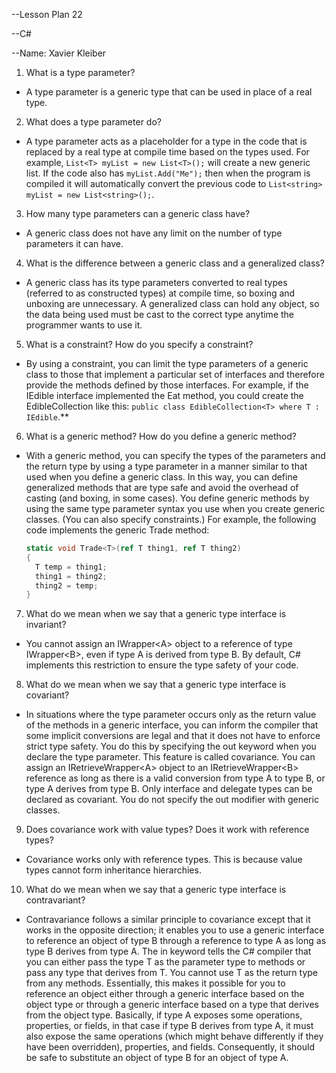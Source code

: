--Lesson Plan 22

--C#

--Name: Xavier Kleiber

1. What is a type parameter?  
- A type parameter is a generic type that can be used in place of a real type.

2. What does a type parameter do?  
- A type parameter acts as a placeholder for a type in the code that is replaced by a real type at compile time based on the types used. For example, `List<T> myList = new List<T>();` will create a new generic list. If the code also has `myList.Add("Me");` then when the program is compiled it will automatically convert the previous code to `List<string> myList = new List<string>();`.

3. How many type parameters can a generic class have?  
- A generic class does not have any limit on the number of type parameters it can have.

4. What is the difference between a generic class and a generalized class?  
- A generic class has its type parameters converted to real types (referred to as constructed types) at compile time, so boxing and unboxing are unnecessary. A generalized class can hold any object, so the data being used must be cast to the correct type anytime the programmer wants to use it.

5. What is a constraint? How do you specify a constraint?  
- By using a constraint, you can limit the type parameters of a generic class to those that implement a particular set of interfaces and therefore provide the methods defined by those interfaces. For example, if the IEdible interface implemented the Eat method, you could create the EdibleCollection like this: `public class EdibleCollection<T> where T : IEdible`.**

6. What is a generic method? How do you define a generic method?  
- With a generic method, you can specify the types of the parameters and the return type by using a type parameter in a manner similar to that used when you define a generic class. In this way, you can define generalized methods that are type safe and avoid the overhead of casting (and boxing, in some cases). You define generic methods by using the same type parameter syntax you use when you create generic classes. (You can also specify constraints.) For example, the following code implements the generic Trade method:
    ```csharp
    static void Trade<T>(ref T thing1, ref T thing2)
    {
      T temp = thing1;
      thing1 = thing2;
      thing2 = temp;
    }
    ```

7. What do we mean when we say that a generic type interface is invariant?  
- You cannot assign an IWrapper\<A> object to a reference of type IWrapper\<B>, even if type A is derived from type B. By default, C# implements this restriction to ensure the type safety of your code.

8. What do we mean when we say that a generic type interface is covariant?  
- In situations where the type parameter occurs only as the return value of the methods in a generic interface, you can inform the compiler that some implicit conversions are legal and that it does not have to enforce strict type safety. You do this by specifying the out keyword when you declare the type parameter. This feature is called covariance. You can assign an IRetrieveWrapper\<A> object to an IRetrieveWrapper\<B> reference as long as there is a valid conversion from type A to type B, or type A derives from type B. Only interface and delegate types can be declared as covariant. You do not specify the out modifier with generic classes.

9. Does covariance work with value types? Does it work with reference types?  
- Covariance works only with reference types. This is because value types cannot form inheritance hierarchies.

10. What do we mean when we say that a generic type interface is contravariant?  
- Contravariance follows a similar principle to covariance except that it works in the opposite direction; it enables you to use a generic interface to reference an object of type B through a reference to type A as long as type B derives from type A. The in keyword tells the C# compiler that you can either pass the type T as the parameter type to methods or pass any type that derives from T. You cannot use T as the return type from any methods. Essentially, this makes it possible for you to reference an object either through a generic interface based on the object type or through a generic interface based on a type that derives from the object type. Basically, if type A exposes some operations, properties, or fields, in that case if type B derives from type A, it must also expose the same operations (which might behave differently if they have been overridden), properties, and fields. Consequently, it should be safe to substitute an object of type B for an object of type A.